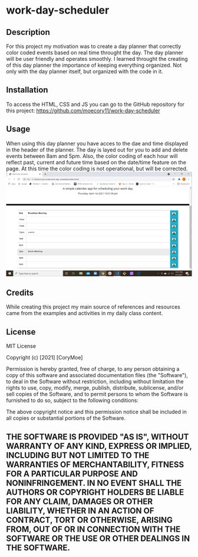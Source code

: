 # work-day-scheduler
## Description
For this project my motivation was to create a day planner that correctly color coded events based on real time throught the day. The day planner will be user friendly and operates smoothly. I learned throught the creating of this day planner the importance of keeping everything organized. Not only with the day planner itself, but organized with the code in it.
## Installation
To access the HTML, CSS and JS you can go to the GitHub repository for this project:
https://github.com/moecory11/work-day-scheduler
## Usage
When using this day planner you have acces to the dae and time displayed in the header of the planner. The day is layed out for you to add and delete events between 8am and 5pm. Also, the color coding of each hour will reflect past, current and future time based on the date/time feature on the page. At this time the color coding is not operational, but will be corrected.
![Website with navigation bar](https://github.com/moecory11/work-day-scheduler/blob/main/images/Day%20Planner%20Screenshot.png?raw=true)

## Credits
While creating this project my main source of references and resources came from the examples and activities in my daily class content.
## License
MIT License

Copyright (c) [2021] [CoryMoe]

Permission is hereby granted, free of charge, to any person obtaining a copy
of this software and associated documentation files (the "Software"), to deal
in the Software without restriction, including without limitation the rights
to use, copy, modify, merge, publish, distribute, sublicense, and/or sell
copies of the Software, and to permit persons to whom the Software is
furnished to do so, subject to the following conditions:

The above copyright notice and this permission notice shall be included in all
copies or substantial portions of the Software.

THE SOFTWARE IS PROVIDED "AS IS", WITHOUT WARRANTY OF ANY KIND, EXPRESS OR
IMPLIED, INCLUDING BUT NOT LIMITED TO THE WARRANTIES OF MERCHANTABILITY,
FITNESS FOR A PARTICULAR PURPOSE AND NONINFRINGEMENT. IN NO EVENT SHALL THE
AUTHORS OR COPYRIGHT HOLDERS BE LIABLE FOR ANY CLAIM, DAMAGES OR OTHER
LIABILITY, WHETHER IN AN ACTION OF CONTRACT, TORT OR OTHERWISE, ARISING FROM,
OUT OF OR IN CONNECTION WITH THE SOFTWARE OR THE USE OR OTHER DEALINGS IN THE
SOFTWARE.
---
